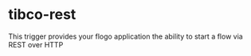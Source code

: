 # tibco-rest
This trigger provides your flogo application the ability to start a flow via REST over HTTP
